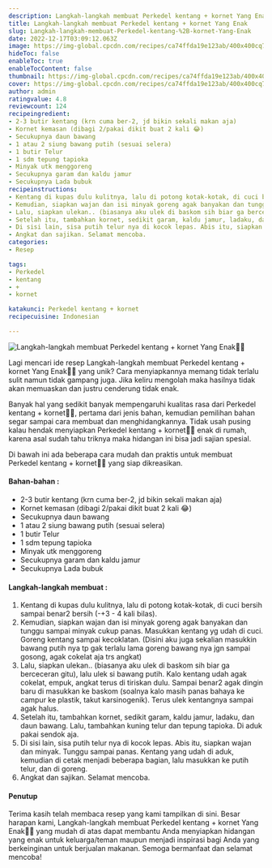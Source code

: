 ```yaml
---
description: Langkah-langkah membuat Perkedel kentang + kornet Yang Enak"
title: Langkah-langkah membuat Perkedel kentang + kornet Yang Enak
slug: Langkah-langkah-membuat-Perkedel-kentang-%2B-kornet-Yang-Enak
date: 2022-12-17T03:09:12.063Z
image: https://img-global.cpcdn.com/recipes/ca74ffda19e123ab/400x400cq70/photo.jpg
hideToc: false
enableToc: true
enableTocContent: false
thumbnail: https://img-global.cpcdn.com/recipes/ca74ffda19e123ab/400x400cq70/photo.jpg
cover: https://img-global.cpcdn.com/recipes/ca74ffda19e123ab/400x400cq70/photo.jpg
author: admin
ratingvalue: 4.8
reviewcount: 124
recipeingredient:
- 2-3 butir kentang (krn cuma ber-2, jd bikin sekali makan aja)
- Kornet kemasan (dibagi 2/pakai dikit buat 2 kali 😂)
- Secukupnya daun bawang
- 1 atau 2 siung bawang putih (sesuai selera)
- 1 butir Telur
- 1 sdm tepung tapioka
- Minyak utk menggoreng
- Secukupnya garam dan kaldu jamur
- Secukupnya Lada bubuk
recipeinstructions:
- Kentang di kupas dulu kulitnya, lalu di potong kotak-kotak, di cuci bersih sampai benar2 bersih (-+3 - 4 kali bilas).
- Kemudian, siapkan wajan dan isi minyak goreng agak banyakan dan tunggu sampai minyak cukup panas. Masukkan kentang yg udah di cuci. Goreng kentang sampai kecoklatan. (Disini aku juga sekalian masukkin bawang putih nya tp gak terlalu lama goreng bawang nya jgn sampai gosong, agak cokelat aja trs angkat)
- Lalu, siapkan ulekan.. (biasanya aku ulek di baskom sih biar ga berceceran gitu), lalu ulek si bawang putih. Kalo kentang udah agak cokelat, empuk, angkat terus di tiriskan dulu. Sampai benar2 agak dingin baru di masukkan ke baskom (soalnya kalo masih panas bahaya ke campur ke plastik, takut karsinogenik). Terus ulek kentangnya sampai agak halus.
- Setelah itu, tambahkan kornet, sedikit garam, kaldu jamur, ladaku, dan daun bawang. Lalu, tambahkan kuning telur dan tepung tapioka. Di aduk pakai sendok aja.
- Di sisi lain, sisa putih telur nya di kocok lepas. Abis itu, siapkan wajan dan minyak. Tunggu sampai panas. Kentang yang udah di aduk, kemudian di cetak menjadi beberapa bagian, lalu masukkan ke putih telur, dan di goreng.
- Angkat dan sajikan. Selamat mencoba.
categories:
- Resep

tags:
- Perkedel
- kentang
- +
- kornet

katakunci: Perkedel kentang + kornet
recipecuisine: Indonesian

---
```


![Langkah-langkah membuat Perkedel kentang + kornet Yang Enak👩‍🍳](https://img-global.cpcdn.com/recipes/ca74ffda19e123ab/400x400cq70/photo.jpg)

Lagi mencari ide resep Langkah-langkah membuat Perkedel kentang + kornet Yang Enak👩‍🍳 yang unik? Cara menyiapkannya memang tidak terlalu sulit namun tidak gampang juga. Jika keliru mengolah maka hasilnya tidak akan memuaskan dan justru cenderung tidak enak.

Banyak hal yang sedikit banyak mempengaruhi kualitas rasa dari Perkedel kentang + kornet👩‍🍳, pertama dari jenis bahan, kemudian pemilihan bahan segar sampai cara membuat dan menghidangkannya. Tidak usah pusing kalau hendak menyiapkan Perkedel kentang + kornet👩‍🍳 enak di rumah, karena asal sudah tahu triknya maka hidangan ini bisa jadi sajian spesial.

Di bawah ini ada beberapa cara mudah dan praktis untuk membuat Perkedel kentang + kornet👩‍🍳 yang siap dikreasikan.

<!--inarticleads1-->

#### Bahan-bahan :

- 2-3 butir kentang (krn cuma ber-2, jd bikin sekali makan aja)
- Kornet kemasan (dibagi 2/pakai dikit buat 2 kali 😂)
- Secukupnya daun bawang
- 1 atau 2 siung bawang putih (sesuai selera)
- 1 butir Telur
- 1 sdm tepung tapioka
- Minyak utk menggoreng
- Secukupnya garam dan kaldu jamur
- Secukupnya Lada bubuk

<!--inarticleads2-->

#### Langkah-langkah membuat :

1. Kentang di kupas dulu kulitnya, lalu di potong kotak-kotak, di cuci bersih sampai benar2 bersih (-+3 - 4 kali bilas).
1. Kemudian, siapkan wajan dan isi minyak goreng agak banyakan dan tunggu sampai minyak cukup panas. Masukkan kentang yg udah di cuci. Goreng kentang sampai kecoklatan. (Disini aku juga sekalian masukkin bawang putih nya tp gak terlalu lama goreng bawang nya jgn sampai gosong, agak cokelat aja trs angkat)
1. Lalu, siapkan ulekan.. (biasanya aku ulek di baskom sih biar ga berceceran gitu), lalu ulek si bawang putih. Kalo kentang udah agak cokelat, empuk, angkat terus di tiriskan dulu. Sampai benar2 agak dingin baru di masukkan ke baskom (soalnya kalo masih panas bahaya ke campur ke plastik, takut karsinogenik). Terus ulek kentangnya sampai agak halus.
1. Setelah itu, tambahkan kornet, sedikit garam, kaldu jamur, ladaku, dan daun bawang. Lalu, tambahkan kuning telur dan tepung tapioka. Di aduk pakai sendok aja.
1. Di sisi lain, sisa putih telur nya di kocok lepas. Abis itu, siapkan wajan dan minyak. Tunggu sampai panas. Kentang yang udah di aduk, kemudian di cetak menjadi beberapa bagian, lalu masukkan ke putih telur, dan di goreng.
1. Angkat dan sajikan. Selamat mencoba.

#### Penutup

Terima kasih telah membaca resep yang kami tampilkan di sini. Besar harapan kami, Langkah-langkah membuat Perkedel kentang + kornet Yang Enak👩‍🍳 yang mudah di atas dapat membantu Anda menyiapkan hidangan yang enak untuk keluarga/teman maupun menjadi inspirasi bagi Anda yang berkeinginan untuk berjualan makanan. Semoga bermanfaat dan selamat mencoba!